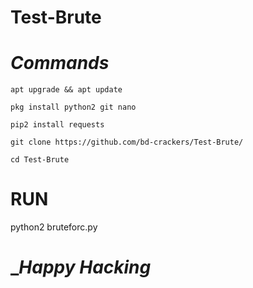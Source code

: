 # Test-Brute


# ___Commands___

`apt upgrade && apt update`

`pkg install python2 git nano`

`pip2 install requests`

`git clone https://github.com/bd-crackers/Test-Brute/`

`cd Test-Brute`

# ____RUN____

python2 bruteforc.py



# ____Happy Hacking___
